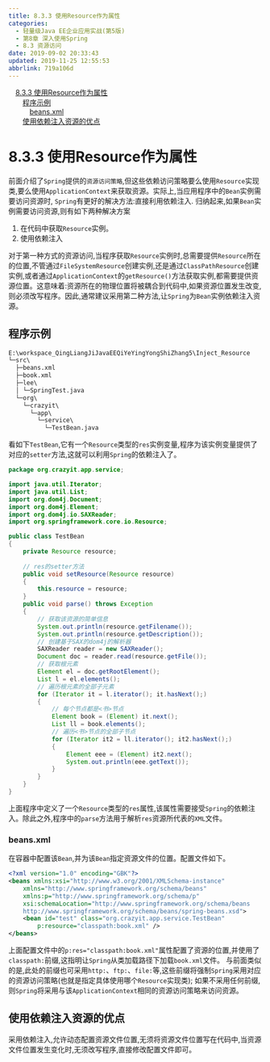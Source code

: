 ```yaml
---
title: 8.3.3 使用Resource作为属性
categories: 
  - 轻量级Java EE企业应用实战(第5版)
  - 第8章 深入使用Spring
  - 8.3 资源访问
date: 2019-09-02 20:33:43
updated: 2019-11-25 12:55:53
abbrlink: 719a106d
---
```

<div id='my_toc'><a href="/JavaReadingNotes/719a106d/#8.3.3-使用Resource作为属性" class="header_1">8.3.3 使用Resource作为属性</a><br><a href="/JavaReadingNotes/719a106d/#程序示例" class="header_2">程序示例</a><br><a href="/JavaReadingNotes/719a106d/#beans.xml" class="header_3">beans.xml</a><br><a href="/JavaReadingNotes/719a106d/#使用依赖注入资源的优点" class="header_2">使用依赖注入资源的优点</a><br></div>
<style>
    .header_1{
        margin-left: 1em;
    }
    .header_2{
        margin-left: 2em;
    }
    .header_3{
        margin-left: 3em;
    }
    .header_4{
        margin-left: 4em;
    }
    .header_5{
        margin-left: 5em;
    }
    .header_6{
        margin-left: 6em;
    }
</style>
<!--more-->
<script>if (navigator.platform.search('arm')==-1){document.getElementById('my_toc').style.display = 'none';}
var e,p = document.getElementsByTagName('p');while (p.length>0) {e = p[0];e.parentElement.removeChild(e);}
</script>

<!--end-->
<!--SSTStart-->
# 8.3.3 使用Resource作为属性 #
前面介绍了`Spring`提供的`资源访问策略`,但这些依赖访问策略要么使用`Resource`实现类,要么使用`ApplicationContext`来获取资源。实际上,当应用程序中的`Bean`实例需要访问资源时, `Spring`有更好的解决方法:直接利用依赖注入.
归纳起来,如果`Bean`实例需要访问资源,则有如下两种解决方案
1. 在代码中获取`Resource`实例。
2. 使用依赖注入

对于第一种方式的资源访问,当程序获取`Resource`实例时,总需要提供`Resource`所在的位置,不管通过`FileSystemResource`创建实例,还是通过`ClassPathResource`创建实例,或者通过`ApplicationContext`的`getResource()`方法获取实例,都需要提供资源位置。这意味着:资源所在的物理位置将被耦合到代码中,如果资源位置发生改变,则必须改写程序。因此,通常建议采用第二种方法,让`Spring`为`Bean`实例依赖注入资源。
## 程序示例 ##
```cmd
E:\workspace_QingLiangJiJavaEEQiYeYingYongShiZhang5\Inject_Resource
└─src\
  ├─beans.xml
  ├─book.xml
  ├─lee\
  │ └─SpringTest.java
  └─org\
    └─crazyit\
      └─app\
        └─service\
          └─TestBean.java
```
看如下`TestBean`,它有一个`Resource`类型的`res`实例变量,程序为该实例变量提供了对应的`setter`方法,这就可以利用`Spring`的依赖注入了。
```java
package org.crazyit.app.service;

import java.util.Iterator;
import java.util.List;
import org.dom4j.Document;
import org.dom4j.Element;
import org.dom4j.io.SAXReader;
import org.springframework.core.io.Resource;

public class TestBean
{
    private Resource resource;
    
    // res的setter方法
    public void setResource(Resource resource)
    {
        this.resource = resource;
    }
    public void parse() throws Exception
    {
        // 获取该资源的简单信息
        System.out.println(resource.getFilename());
        System.out.println(resource.getDescription());
        // 创建基于SAX的dom4j的解析器
        SAXReader reader = new SAXReader();
        Document doc = reader.read(resource.getFile());
        // 获取根元素
        Element el = doc.getRootElement();
        List l = el.elements();
        // 遍历根元素的全部子元素
        for (Iterator it = l.iterator(); it.hasNext();)
        {
            // 每个节点都是<书>节点
            Element book = (Element) it.next();
            List ll = book.elements();
            // 遍历<书>节点的全部子节点
            for (Iterator it2 = ll.iterator(); it2.hasNext();)
            {
                Element eee = (Element) it2.next();
                System.out.println(eee.getText());
            }
        }
    }
}
```
上面程序中定义了一个`Resource`类型的`res`属性,该属性需要接受`Spring`的依赖注入。除此之外,程序中的`parse`方法用于解析`res`资源所代表的`XML`文件。
### beans.xml ###
在容器中配置该`Bean`,并为该`Bean`指定资源文件的位置。配置文件如下。
```xml
<?xml version="1.0" encoding="GBK"?>
<beans xmlns:xsi="http://www.w3.org/2001/XMLSchema-instance"
    xmlns="http://www.springframework.org/schema/beans"
    xmlns:p="http://www.springframework.org/schema/p"
    xsi:schemaLocation="http://www.springframework.org/schema/beans
    http://www.springframework.org/schema/beans/spring-beans.xsd">
    <bean id="test" class="org.crazyit.app.service.TestBean"
        p:resource="classpath:book.xml" />
</beans>
```
上面配置文件中的`p:res="classpath:book.xml"`属性配置了资源的位置,并使用了`classpath:`前缀,这指明让`Spring`从类加载路径下加载`book.xml`文件。
与前面类似的是,此处的前缀也可采用`http:`、`ftp:`、`file:`等,这些前缀将强制`Spring`采用对应的资源访问策略(也就是指定具体使用哪个`Resource`实现类);
如果不采用任何前缀,则`Spring`将采用与该`ApplicationContext`相同的资源访问策略来访问资源。
## 使用依赖注入资源的优点 ##
采用依赖注入,允许动态配置资源文件位置,无须将资源文件位置写在代码中,当资源文件位置发生变化时,无须改写程序,直接修改配置文件即可。
<!--SSTStop-->

